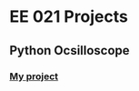 # EE 021 Projects
## Python Ocsilloscope
### [My project](https://github.com/rileygclarke/rileygclarke.github.io/blob/main/EE_021_Project_Folder/EE021_Midterm_Project_2.0.py)
